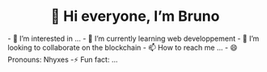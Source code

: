<h1 align="center"> <img scr="https://fonts.gstatic.com/s/e/notoemoji/latest/1f44b/lottie.json">👋 Hi everyone, I’m Bruno</h1>
- 👀 I’m interested in ...
- 🌱 I’m currently learning web developpement
- 💞️ I’m looking to collaborate on the blockchain
- 📫 How to reach me ...
- 😄 Pronouns: Nhyxes
-⚡ Fun fact: ...

<!---
Nhyxes/Nhyxes is a ✨ special ✨ repository because its `README.md` (this file) appears on your GitHub profile.
You can click the Preview link to take a look at your changes.
--->
